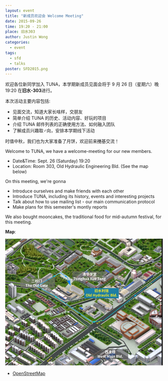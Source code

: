 ```yaml
---
layout: event
title: "新成员欢迎会 Welcome Meeting"
date: 2015-09-26
time: 19:20 - 21:00
place: 旧水303
author: Justin Wong
categories:
  - event
tags:
  - sfd
  - talks
poster: SFD2015.png
---
```


欢迎各位新同学加入 TUNA，本学期新成员见面会将于 9 月 26 日（星期六）晚 19:20 在**旧水-303**进行。

本次活动主要内容包括:

- 见面交流，知道大家长啥样，交朋友
- 简单介绍 TUNA 的历史、活动内容、好玩的项目
- 介绍 TUNA 邮件列表的正确使用方法、如何融入团队
- 了解成员兴趣取♂向，安排本学期线下活动

时值中秋，我们也为大家准备了月饼，欢迎前来<s>搅基</s>交流！

Welcome to TUNA, we have a welcome-meeting for our new members.

- Date&Time: Sept. 26 (Saturday) 19:20
- Location: Room 303, Old Hydraulic Engineering Bld.  (See the map below)

On this meeting, we're gonna

- Introduce ourselves and make friends with each other
- Introduce TUNA, including its history, events and interesting projects
- Talk about how to use mailing list - our main communication protocol
- Make plans for this semester's montly reports

We also bought mooncakes, the traditional food for mid-autumn festival, for this meeting.

**Map**: 

<a href="/assets/img/events/jiushui-map-2.jpg"><img src="/assets/img/events/jiushui-map-2.jpg" /></a>

- [OpenStreetMap](https://www.openstreetmap.org/?mlat=40.00052&amp;mlon=116.31962#map=18/40.00052/116.31962) 

